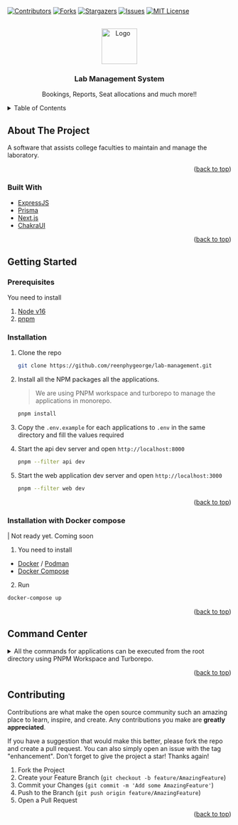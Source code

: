 [![Contributors][contributors-shield]][contributors-url]
[![Forks][forks-shield]][forks-url]
[![Stargazers][stars-shield]][stars-url]
[![Issues][issues-shield]][issues-url]
[![MIT License][license-shield]][license-url]

<!-- PROJECT LOGO -->
<br />
<div align="center">
  <a>
    <img src="https://cdn3.vectorstock.com/i/1000x1000/59/87/computer-science-lab-logo-icon-design-vector-22915987.jpg" alt="Logo" width="80" height="80">
  </a>

  <h3 align="center">Lab Management System</h3>

  <p align="center">
    Bookings, Reports, Seat allocations and much more!! 
    <br />
  </p>
</div>

<!-- TABLE OF CONTENTS -->
<details>
  <summary>Table of Contents</summary>
  <ol>
    <li>
      <a href="#about-the-project">About The Project</a>
      <ul>
        <li><a href="#built-with">Built With</a></li>
      </ul>
    </li>
    <li>
      <a href="#getting-started">Getting Started</a>
      <ul>
        <li><a href="#prerequisites">Prerequisites</a></li>
        <li><a href="#installation">Installation</a></li>
      </ul>
    </li>
  </ol>
</details>

<!-- ABOUT THE PROJECT -->

## About The Project

A software that assists college faculties to maintain and manage the laboratory.

<p align="right">(<a href="#top">back to top</a>)</p>

### Built With

- [ExpressJS](https://expressjs.com/)
- [Prisma](https://www.prisma.io/)
- [Next.js](https://nextjs.org/)
- [ChakraUI](https://chakra-ui.com/)

<p align="right">(<a href="#top">back to top</a>)</p>

<!-- GETTING STARTED -->

## Getting Started

### Prerequisites

You need to install

1. [Node v16](https://nodejs.org/en/)
2. [pnpm](https://pnpm.io/)

### Installation

1. Clone the repo

   ```sh
   git clone https://github.com/reenphygeorge/lab-management.git
   ```

2. Install all the NPM packages all the applications.

   > We are using PNPM workspace and turborepo to manage the applications in monorepo.

   ```sh
   pnpm install
   ```

3. Copy the `.env.example` for each applications to `.env` in the same directory and fill the values required

4. Start the api dev server and open `http://localhost:8000`

   ```sh
   pnpm --filter api dev
   ```

5. Start the web application dev server and open `http://localhost:3000`

   ```sh
   pnpm --filter web dev
   ```

<p align="right">(<a href="#top">back to top</a>)</p>

### Installation with Docker compose

| Not ready yet. Coming soon

1. You need to install

- [Docker](https://www.docker.com/) / [Podman](https://podman.io/)
- [Docker Compose](https://docs.docker.com/compose/)

2. Run

```sh
docker-compose up
```

<p align="right">(<a href="#top">back to top</a>)</p>

## Command Center

<details>

  <summary>
  All the commands for applications can be executed from the root directory using PNPM Workspace and Turborepo.
  </summary>

1. Web application PNPM commands

   ```sh
     pnpm --filter web <pnpm options>
   ```

2. API Server PNPM commands

   ```sh
     pnpm --filter api <pnpm options>
   ```

3. Turbo Pipeline Commands

   ```sh
     pnpm turbo run <pipeline_action_1> <pipeline_action_2>
   ```

4. Package installation command

   ```sh
   pnpm add "package-name" --filter "workspace-name"
   ```

### Misc Commands

1. Run lint

   ```sh
     pnpm lint
   ```

2. Run lint with autofixable fixes

   ```sh
     pnpm lint-fix
   ```

</details>

<p align="right">(<a href="#top">back to top</a>)</p>

## Contributing

Contributions are what make the open source community such an amazing place to learn, inspire, and create. Any contributions you make are **greatly appreciated**.

If you have a suggestion that would make this better, please fork the repo and create a pull request. You can also simply open an issue with the tag "enhancement".
Don't forget to give the project a star! Thanks again!

1. Fork the Project
2. Create your Feature Branch (`git checkout -b feature/AmazingFeature`)
3. Commit your Changes (`git commit -m 'Add some AmazingFeature'`)
4. Push to the Branch (`git push origin feature/AmazingFeature`)
5. Open a Pull Request

<p align="right">(<a href="#top">back to top</a>)</p>

[contributors-shield]: https://img.shields.io/github/contributors/reenphygeorge/lab-management.svg?style=for-the-badge
[contributors-url]: https://github.com/reenphygeorge/lab-management/graphs/contributors
[forks-shield]: https://img.shields.io/github/forks/reenphygeorge/lab-management.svg?style=for-the-badge
[forks-url]: https://github.com/reenphygeorge/lab-management/network/members
[stars-shield]: https://img.shields.io/github/stars/reenphygeorge/lab-management.svg?style=for-the-badge
[stars-url]: https://github.com/reenphygeorge/lab-management/stargazers
[issues-shield]: https://img.shields.io/github/issues/reenphygeorge/lab-management.svg?style=for-the-badge
[issues-url]: https://github.com/reenphygeorge/lab-management/issues
[license-shield]: https://img.shields.io/github/license/reenphygeorge/lab-management.svg?style=for-the-badge
[license-url]: https://github.com/reenphygeorge/lab-management/blob/main/LICENCE
